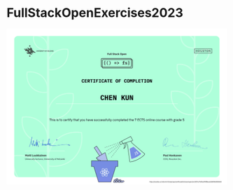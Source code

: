 # FullStackOpenExercises2023

![certificate](https://github.com/ChaosMo/FullStackOpenExercises2023/blob/master/part0/certificate-fullstack.png?raw=true)
